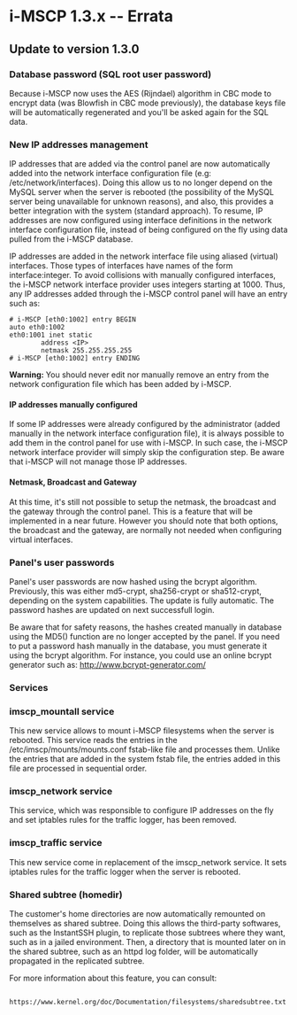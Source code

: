 # i-MSCP 1.3.x -- Errata

## Update to version 1.3.0

### Database password (SQL root user password)

Because i-MSCP now uses the AES (Rijndael) algorithm in CBC mode to encrypt data (was Blowfish in CBC mode previously),
the database keys file will be automatically regenerated and you'll be asked again for the SQL data.

### New IP addresses management
 
IP addresses that are added via the control panel are now automatically added into the network interface configuration
file (e.g: /etc/network/interfaces). Doing this allow us to no longer depend on the MySQL server when the server is
rebooted (the possibility of the MySQL server being unavailable for unknown reasons), and also, this provides a better
integration with the system (standard approach). To resume, IP addresses are now configured using interface definitions
in the network interface configuration file, instead of being configured on the fly using data pulled from the i-MSCP
database.
 
IP addresses are added in the network interface file using aliased (virtual) interfaces. Those types of interfaces have
names of the form interface:integer. To avoid collisions with manually configured interfaces, the i-MSCP network interface
provider uses integers starting at 1000. Thus, any IP addresses added through the i-MSCP control panel will have an entry
such as:
 
```
# i-MSCP [eth0:1002] entry BEGIN
auto eth0:1002
eth0:1001 inet static
        address <IP>
        netmask 255.255.255.255
# i-MSCP [eth0:1002] entry ENDING
```
 
**Warning:** You should never edit nor manually remove an entry from the network configuration file which has been added
by i-MSCP.
 
#### IP addresses manually configured
 
If some IP addresses were already configured by the administrator (added manually in the network interface configuration
file), it is always possible to add them in the control panel for use with i-MSCP. In such case, the i-MSCP network
interface provider will simply skip the configuration step. Be aware that i-MSCP will not manage those IP addresses.
 
#### Netmask, Broadcast and Gateway
 
At this time, it's still not possible to setup the netmask, the broadcast and the gateway through the control panel.
This is a feature that will be implemented in a near future. However you should note that both options, the broadcast and
the gateway, are normally not needed when configuring virtual interfaces.

### Panel's user passwords

Panel's user passwords are now hashed using the bcrypt algorithm. Previously, this was either md5-crypt, sha256-crypt or
sha512-crypt, depending on the system capabilities. The update is fully automatic. The password hashes are updated on
next successfull login.

Be aware that for safety reasons, the hashes created manually in database using the MD5() function are no longer
accepted by the panel. If you need to put a password hash manually in the database, you must generate it using the
bcrypt algorithm. For instance, you could use an online bcrypt generator such as: http://www.bcrypt-generator.com/

### Services

### imscp_mountall service

This new service allows to mount i-MSCP filesystems when the server is rebooted. This service reads the entries in the
/etc/imscp/mounts/mounts.conf fstab-like file and processes them. Unlike the entries that are added in the system fstab
file, the entries added in this file are processed in sequential order.

### imscp_network service

This service, which was responsible to configure IP addresses on the fly and set iptables rules for the traffic logger,
has been removed.

### imscp_traffic service

This new service come in replacement of the imscp_network service. It sets iptables rules for the traffic logger when
the server is rebooted.

### Shared subtree (homedir)

The customer's home directories are now automatically remounted on themselves as shared subtree. Doing this allows the
third-party softwares, such as the InstantSSH plugin, to replicate those subtrees where they want, such as in a jailed
environment. Then, a directory that is mounted later on in the shared subtree, such as an httpd log folder, will be
automatically propagated in the replicated subtree.

For more information about this feature, you can consult:

```
	https://www.kernel.org/doc/Documentation/filesystems/sharedsubtree.txt
```
